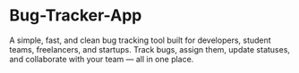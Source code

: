 # Bug-Tracker-App
A simple, fast, and clean bug tracking tool built for developers, student teams, freelancers, and startups. Track bugs, assign them, update statuses, and collaborate with your team — all in one place.
